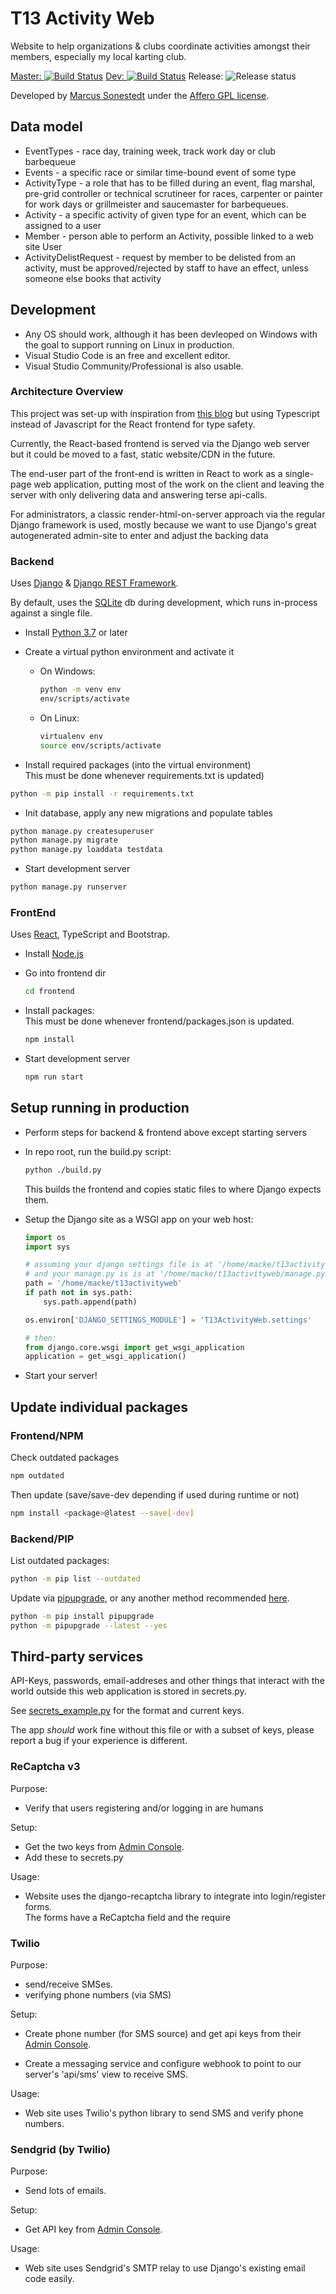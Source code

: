 # T13 Activity Web

Website to help organizations &amp; clubs coordinate activities amongst their members, especially my local karting club.

[Master: ![Build Status](https://lolworx.visualstudio.com/Team13%20GKRC/_apis/build/status/marcusl.t13activityweb?branchName=master)](https://lolworx.visualstudio.com/Team13%20GKRC/_build/latest?definitionId=1&branchName=master)
[Dev: ![Build Status](https://lolworx.visualstudio.com/Team13%20GKRC/_apis/build/status/marcusl.t13activityweb?branchName=dev)](https://lolworx.visualstudio.com/Team13%20GKRC/_build/latest?definitionId=1&branchName=dev)
Release: ![Release status](https://lolworx.vsrm.visualstudio.com/_apis/public/Release/badge/5ac7801c-5d6e-4ee5-9f5c-e3326d62df94/1/1)

Developed by [Marcus Sonestedt](https://www.github.com/marcusl) under the [Affero GPL license](https://en.wikipedia.org/wiki/Affero_General_Public_License).

## Data model

* EventTypes - race day, training week, track work day or club barbequeue
* Events - a specific race or similar time-bound event of some type
* ActivityType - a role that has to be filled during an event, flag marshal, pre-grid controller or technical scrutineer for races, carpenter or painter for work days or grillmeister and saucemaster for barbequeues.
* Activity - a specific activity of given type for an event, which can be assigned to a user
* Member - person able to perform an Activity, possible linked to a web site User
* ActivityDelistRequest - request by member to be delisted from an activity, must be approved/rejected by staff to have an effect, unless someone else
books that activity

## Development

* Any OS should work, although it has been devleoped on Windows with the goal to support running on Linux in production.
* Visual Studio Code is an free and excellent editor.
* Visual Studio Community/Professional is also usable.

### Architecture Overview

This project was set-up with inspiration from [this blog](https://www.valentinog.com/blog/drf/) but using  Typescript instead of Javascript for the React frontend for type safety.

Currently, the React-based frontend is served via the Django web server but it could be moved to a fast, static website/CDN in the future.

The end-user part of the front-end is written in React to
work as a single-page web application, putting most of the
work on the client and leaving the server with only delivering
data and answering terse api-calls.

For administrators, a classic render-html-on-server approach
via the regular Django framework is used, mostly because we
want to use Django's great autogenerated admin-site to enter
and adjust the backing data

### Backend

Uses [Django](https://www.djangoproject.com) & [Django REST Framework](https://www.django-rest-framework.org/).

By default, uses the [SQLite](https://www.sqlite.org/) db during development, which runs in-process against a single file.

* Install [Python 3.7](https://www.python.org) or later

* Create a virtual python environment and activate it

  * On Windows:

    ```cmd
    python -m venv env  
    env/scripts/activate
    ```

  * On Linux:

    ```bash
    virtualenv env
    source env/scripts/activate
    ```

* Install required packages (into the virtual environment)  
  This must be done whenever requirements.txt is updated)

```bash
python -m pip install -r requirements.txt
```

* Init database, apply any new migrations and populate tables

```bash
python manage.py createsuperuser
python manage.py migrate
python manage.py loaddata testdata
```

* Start development server

```bash
python manage.py runserver
```

### FrontEnd

Uses [React](https://reactjs.org), TypeScript and Bootstrap.

* Install [Node.js](https://nodejs.org)

* Go into frontend dir

  ```bash
  cd frontend
  ```

* Install packages:  
  This must be done whenever frontend/packages.json is updated.

  ```bash
  npm install
  ```

* Start development server

  ```bash
  npm run start
  ```

## Setup running in production

* Perform steps for backend & frontend above except starting servers
* In repo root, run the build.py script:  

  ```bash
  python ./build.py
  ```

  This builds the frontend and copies static files to where Django expects them.

* Setup the Django site as a WSGI app on your web host:

    ```python
    import os
    import sys

    # assuming your django settings file is at '/home/macke/t13activityweb/T13ActivityWeb/settings.py'
    # and your manage.py is is at '/home/macke/t13activityweb/manage.py'
    path = '/home/macke/t13activityweb'
    if path not in sys.path:
        sys.path.append(path)

    os.environ['DJANGO_SETTINGS_MODULE'] = 'T13ActivityWeb.settings'

    # then:
    from django.core.wsgi import get_wsgi_application
    application = get_wsgi_application()
    ```

* Start your server!

## Update individual packages

### Frontend/NPM

Check outdated packages

```bash
npm outdated
```

Then update (save/save-dev depending if used during runtime or not)

```bash
npm install <package>@latest --save[-dev]
```

### Backend/PIP

List outdated packages:

```bash
python -m pip list --outdated
```

Update via [pipupgrade](https://github.com/achillesrasquinha/pipupgrade),
or any another method recommended [here](https://stackoverflow.com/questions/2720014/how-to-upgrade-all-python-packages-with-pip).

```bash
python -m pip install pipupgrade
python -m pipupgrade --latest --yes
```

## Third-party services

API-Keys, passwords, email-addreses and other things that interact with the world
outside this web application is stored in secrets.py.

See [secrets_example.py](T13ActivityWeb\secrets_example.py) for the format and current keys.

The app _should_ work fine without this file or with a subset of keys, please report a bug if 
your experience is different.

### ReCaptcha v3

Purpose:

* Verify that users registering and/or logging in are humans

Setup:

* Get the two keys from [Admin Console](https://www.google.com/recaptcha/admin/).
* Add these to secrets.py

Usage:

* Website uses the django-recaptcha library to integrate into login/register forms.  
  The forms have a ReCaptcha field and the require

### Twilio

Purpose:

* send/receive SMSes.
* verifying phone numbers (via SMS)

Setup:

* Create phone number (for SMS source) and get api keys from their [Admin Console](https://www.twilio.com/console/).

* Create a messaging service and configure webhook to point to our server's 'api/sms' view to receive SMS.

Usage:

* Web site uses Twilio's python library to send SMS and verify phone numbers.

### Sendgrid (by Twilio)

Purpose:

* Send lots of emails.

Setup:

* Get API key from [Admin Console](https://app.sendgrid.com/).

Usage:

* Web site uses Sendgrid's SMTP relay to use Django's existing email code easily.
